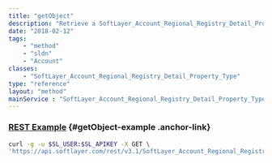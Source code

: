```yaml
---
title: "getObject"
description: "Retrieve a SoftLayer_Account_Regional_Registry_Detail_Property_Type record."
date: "2018-02-12"
tags:
    - "method"
    - "sldn"
    - "Account"
classes:
    - "SoftLayer_Account_Regional_Registry_Detail_Property_Type"
type: "reference"
layout: "method"
mainService : "SoftLayer_Account_Regional_Registry_Detail_Property_Type"
---
```


### [REST Example](#getObject-example) <a href="/article/rest/"><i class="fas fa-question"></i></a> {#getObject-example .anchor-link} 
```bash
curl -g -u $SL_USER:$SL_APIKEY -X GET \
'https://api.softlayer.com/rest/v3.1/SoftLayer_Account_Regional_Registry_Detail_Property_Type/{SoftLayer_Account_Regional_Registry_Detail_Property_TypeID}/getObject'
```

